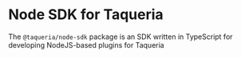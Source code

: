 # Node SDK for Taqueria

The `@taqueria/node-sdk` package is an SDK written in TypeScript for developing NodeJS-based plugins for Taqueria
